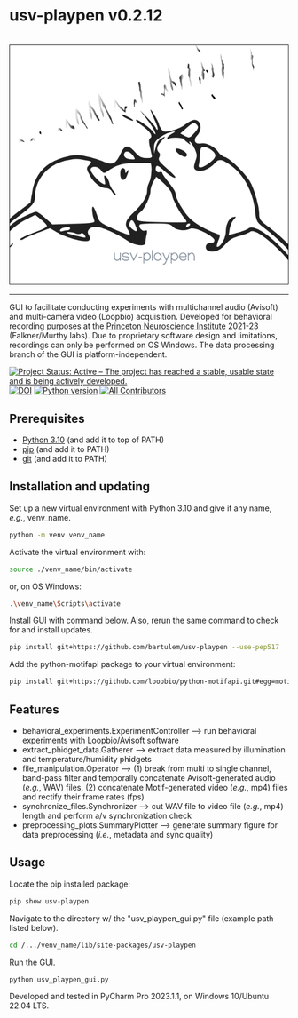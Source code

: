 # usv-playpen v0.2.12

<br>
<div align="center">
  <img src="src/img/usv_playpen_gui.png">
</div>
<hr>

GUI to facilitate conducting experiments with multichannel audio (Avisoft) and multi-camera video (Loopbio) acquisition. Developed for behavioral recording purposes at the [Princeton Neuroscience Institute](https://pni.princeton.edu/) 2021-23 (Falkner/Murthy labs). Due to proprietary software design and limitations, recordings can only be performed on OS Windows. The data processing branch of the GUI is platform-independent.

[![Project Status: Active – The project has reached a stable, usable state and is being actively developed.](https://www.repostatus.org/badges/latest/active.svg)](https://www.repostatus.org/#active)
[![DOI](https://zenodo.org/badge/566588932.svg)](https://zenodo.org/badge/latestdoi/566588932)
[![Python version](https://img.shields.io/badge/Python-3.10-blue)](https://img.shields.io/badge/Python-3.10-blue)
[![All Contributors](https://img.shields.io/badge/all_contributors-1-orange.svg?style=flat-square)](https://img.shields.io/badge/all_contributors-1-orange.svg?style=flat-square)

## Prerequisites

* [Python 3.10](https://www.python.org/downloads/) (and add it to top of PATH)
* [pip](https://pip.pypa.io/en/stable/) (and add it to PATH)
* [git](https://git-scm.com/download/)  (and add it to PATH)

## Installation and updating

Set up a new virtual environment with Python 3.10 and give it any name, _e.g._, venv_name.
```bash
python -m venv venv_name
```
Activate the virtual environment with:
```bash
source ./venv_name/bin/activate
```
or, on OS Windows:
```bash
.\venv_name\Scripts\activate
```
Install GUI with command below. Also, rerun the same command to check for and install updates.
```bash
pip install git+https://github.com/bartulem/usv-playpen --use-pep517
```

Add the python-motifapi package to your virtual environment:
```bash
pip install git+https://github.com/loopbio/python-motifapi.git#egg=motifapi --use-pep517
```

## Features

* behavioral_experiments.ExperimentController --> run behavioral experiments with Loopbio/Avisoft software
* extract_phidget_data.Gatherer --> extract data measured by illumination and temperature/humidity phidgets
* file_manipulation.Operator --> (1) break from multi to single channel, band-pass filter and temporally concatenate Avisoft-generated audio (_e.g._, WAV) files,
                                 (2) concatenate Motif-generated video (_e.g._, mp4) files and rectify their frame rates (fps)
* synchronize_files.Synchronizer --> cut WAV file to video file (_e.g._, mp4) length and perform a/v synchronization check
* preprocessing_plots.SummaryPlotter --> generate summary figure for data preprocessing (_i.e._, metadata and sync quality)

## Usage

Locate the pip installed package:
```bash
pip show usv-playpen
```
Navigate to the directory w/ the "usv_playpen_gui.py" file (example path listed below).
```bash
cd /.../venv_name/lib/site-packages/usv-playpen
```

Run the GUI.
```bash
python usv_playpen_gui.py
```

Developed and tested in PyCharm Pro 2023.1.1, on Windows 10/Ubuntu 22.04 LTS.
